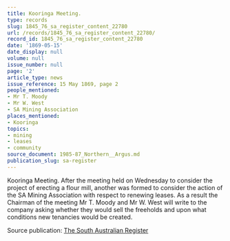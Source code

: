 ```yaml
---
title: Kooringa Meeting.
type: records
slug: 1845_76_sa_register_content_22780
url: /records/1845_76_sa_register_content_22780/
record_id: 1845_76_sa_register_content_22780
date: '1869-05-15'
date_display: null
volume: null
issue_number: null
page: '2'
article_type: news
issue_reference: 15 May 1869, page 2
people_mentioned:
- Mr T. Moody
- Mr W. West
- SA Mining Association
places_mentioned:
- Kooringa
topics:
- mining
- leases
- community
source_document: 1985-87_Northern__Argus.md
publication_slug: sa-register
---
```


Kooringa Meeting.  After the meeting held on Wednesday to consider the project of erecting a flour mill, another was formed to consider the action of the SA Mining Association with respect to renewing leases.  As a result the Chairman of the meeting Mr T. Moody and Mr W. West will write to the company asking whether they would sell the freeholds and upon what conditions new tenancies would be created.

Source publication: [The South Australian Register](/publications/sa-register/)
